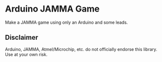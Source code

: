 # Arduino JAMMA Game

Make a JAMMA game using only an Arduino and some leads.

## Disclaimer

Arduino, JAMMA, Atmel/Microchip, etc. do not officially endorse this library.  Use at your own risk.
